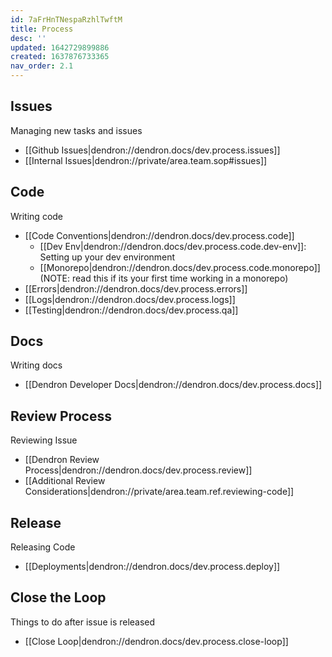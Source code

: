 ```yaml
---
id: 7aFrHnTNespaRzhlTwftM
title: Process
desc: ''
updated: 1642729899886
created: 1637876733365
nav_order: 2.1
---
```


## Issues

Managing new tasks and issues 

- [[Github Issues|dendron://dendron.docs/dev.process.issues]]
- [[Internal Issues|dendron://private/area.team.sop#issues]]

## Code

Writing code

- [[Code Conventions|dendron://dendron.docs/dev.process.code]]
    - [[Dev Env|dendron://dendron.docs/dev.process.code.dev-env]]: Setting up your dev environment
    - [[Monorepo|dendron://dendron.docs/dev.process.code.monorepo]] (NOTE: read this if its your first time working in a monorepo)
- [[Errors|dendron://dendron.docs/dev.process.errors]]
- [[Logs|dendron://dendron.docs/dev.process.logs]]
- [[Testing|dendron://dendron.docs/dev.process.qa]]

## Docs

Writing docs

- [[Dendron Developer Docs|dendron://dendron.docs/dev.process.docs]]

## Review Process

Reviewing Issue

- [[Dendron Review Process|dendron://dendron.docs/dev.process.review]]
- [[Additional Review Considerations|dendron://private/area.team.ref.reviewing-code]]

## Release

Releasing Code
- [[Deployments|dendron://dendron.docs/dev.process.deploy]]

## Close the Loop

Things to do after issue is released

- [[Close Loop|dendron://dendron.docs/dev.process.close-loop]]